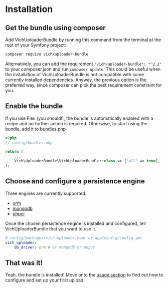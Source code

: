 # Installation

## Get the bundle using composer

Add VichUploaderBundle by running this command from the terminal at the root of
your Symfony project:

```bash
composer require vich/uploader-bundle
```

Alternatively, you can add the requirement `"vich/uploader-bundle": "^2.2"` to your composer.json and run
`composer update`. This could be useful when the installation of VichUploaderBundle is not compatible with some
currently installed dependencies. Anyway, the previous option is the preferred way, since composer can pick the
best requirement constraint for you.

## Enable the bundle

If you use Flex (you should!), the bundle is automatically enabled with a recipe and no further action is required.
Otherwise, to start using the bundle, add it to bundles.php

```php
<?php
// config/bundles.php

return [
    ...
    Vich\UploaderBundle\VichUploaderBundle::class => ['all' => true],
];
```

## Choose and configure a persistence engine

Three engines are currently supported:

* [orm](https://www.doctrine-project.org/projects/doctrine-orm/en/2.6/index.html)
* [mongodb](https://www.doctrine-project.org/projects/doctrine-mongodb-odm/en/1.2/index.html)
* [phpcr](https://www.doctrine-project.org/projects/doctrine-phpcr-odm/en/latest/index.html)

Once the chosen persistence engine is installed and configured, tell
VichUploaderBundle that you want to use it.

```yaml
# config/packages/vich_uploader.yaml or app/config/config.yml
vich_uploader:
    db_driver: orm # or mongodb or phpcr
```

## That was it!

Yeah, the bundle is installed! Move onto the [usage section](usage.md) to find out how
to configure and set up your first upload.
